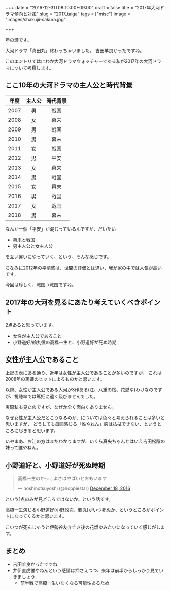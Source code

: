 +++
date = "2016-12-31T08:10:00+09:00"
draft = false
title = "2017年大河ドラマ傾向と対策"
slug = "2017_taiga"
tags = ["misc"]
image = "images/shakujii-sakura.jpg"

+++

年の瀬です。

大河ドラマ「真田丸」終わっちゃいました。
吉田羊良かったですね。

このエントリではにわか大河ドラマウォッチャーである私が2017年の大河ドラマについて考察します。

<!--more-->

## ここ10年の大河ドラマの主人公と時代背景

| 年度   | 主人公 | 時代背景 |
|:------:|:-----:|:------:|
| 2007 | 男   | 戦国   |
| 2008 | 女   | 幕末   |
| 2009 | 男   | 戦国   |
| 2010 | 男   | 幕末   |
| 2011 | 女   | 戦国   |
| 2012 | 男   | 平安   |
| 2013 | 女   | 幕末   |
| 2014 | 男   | 戦国   |
| 2015 | 女   | 幕末   |
| 2016 | 男   | 戦国   |
| 2017 | 女   | 戦国   |
| 2018 | 男   | 幕末   |

なんか一個「平安」が混じっているんですが、だいたい

* 幕末と戦国
* 男主人公と女主人公

を互い違いにやっていく、という、そんな感じです。

ちなみに2012年の平清盛は、世間の評価とは違い、我が家の中では人気が高いです。

今回は珍しく、戦国->戦国ですね。

## 2017年の大河を見るにあたり考えていくべきポイント

2点あると思っています。

* 女性が主人公であること
* 小野道好/鶴丸役の高橋一生と、小野道好が死ぬ時期

## 女性が主人公であること

上記の表にある通り、近年は女性が主人公であることが多いのですが、
これは2008年の篤姫のヒットによるものかと思います。

以降、女性が主人公である大河が3作ある(江、八重の桜、花燃ゆ)わけなのですが、視聴率では篤姫に遠く及びませんでした。

実際私も見たのですが、なぜか全く面白くありません。

なぜ女性が主人公だとこうなるのか、については色々と考えられることは多いと思いますが、
どうしても毎回感じる「誰やねん」感は払拭できない、というところに尽きると思います。

いやまあ、お江の方はまだわかりますが、いくら真央ちゃんとはいえ吉田松陰の妹って誰やねん。

## 小野道好と、小野道好が死ぬ時期

<blockquote class="twitter-tweet" data-lang="en"><p lang="ja" dir="ltr">高橋一生のかっこよさはやばいとおもいます</p>&mdash; hoshinotsuyoshi (@hoppiestar) <a href="https://twitter.com/hoppiestar/status/810482352262705152">December 18, 2016</a></blockquote>
<script async src="//platform.twitter.com/widgets.js" charset="utf-8"></script>

という1点のみが見どころではないか、という話です。

高橋一生演じる小野道好(小野政次、鶴丸)がいつ死ぬか、というところがポイントになってくるかと思います。

こいつが死んじゃうと伊勢谷友介亡き後の花燃ゆみたいになっていく感じがします。

## まとめ

* 吉田羊良かったですね
* 井伊直虎誰やねんという感情は押さえつつ、来年は前半からしっかり見ていきましょう
    * 前半戦で高橋一生いなくなる可能性あるため
